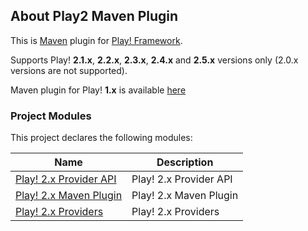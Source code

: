 ## About Play2 Maven Plugin

This is [Maven](http://maven.apache.org) plugin for [Play! Framework](http://www.playframework.org).

Supports Play! **2.1.x**, **2.2.x**, **2.3.x**, **2.4.x** and **2.5.x** versions only (2.0.x versions are not supported).

Maven plugin for Play! **1.x** is available [here](https://github.com/play1-maven-plugin/play1-maven-plugin)

### Project Modules

This project declares the following modules:

| Name                                                                | Description               |
|---------------------------------------------------------------------|---------------------------|
| [Play! 2.x Provider API](./play2-provider-api/index.html)           | Play! 2.x Provider API    |
| [Play! 2.x Maven Plugin](./play2-maven-plugin/index.html)           | Play! 2.x Maven Plugin    |
| [Play! 2.x Providers](./play2-providers/index.html)                 | Play! 2.x Providers       |

